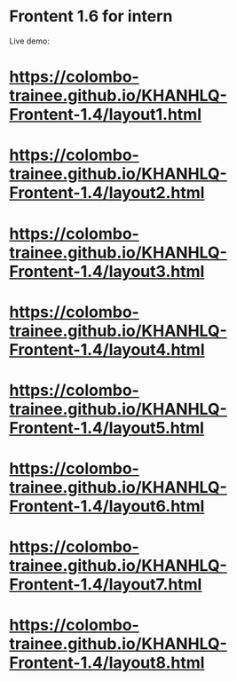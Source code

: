 # Frontent 1.6 for intern
Live demo:
# https://colombo-trainee.github.io/KHANHLQ-Frontent-1.4/layout1.html
# https://colombo-trainee.github.io/KHANHLQ-Frontent-1.4/layout2.html
# https://colombo-trainee.github.io/KHANHLQ-Frontent-1.4/layout3.html
# https://colombo-trainee.github.io/KHANHLQ-Frontent-1.4/layout4.html
# https://colombo-trainee.github.io/KHANHLQ-Frontent-1.4/layout5.html
# https://colombo-trainee.github.io/KHANHLQ-Frontent-1.4/layout6.html
# https://colombo-trainee.github.io/KHANHLQ-Frontent-1.4/layout7.html
# https://colombo-trainee.github.io/KHANHLQ-Frontent-1.4/layout8.html
